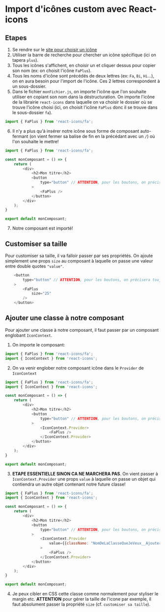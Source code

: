 # Import d'icônes custom avec React-icons

## Etapes

1. Se rendre sur le [site pour choisir un icône](https://react-icons.github.io/react-icons)
2. Utiliser la barre de recherche pour chercher un icône spécifique (ici on tapera `plus`).
3. Tous les icônes s'affichent, en choisir un et cliquer dessus pour copier son nom (ex: on choisit l'icône `FaPlus`).
4. Tous les noms d'icône sont précédés de deux lettres (ex: `Fa`, `Bi`, `Hi`...), on en aura besoin pour l'import de l'icône. Ces 2 lettres correspondent à un sous-dossier.
5. Dans le fichier `monFichier.js`, on importe l'icône que l'on souhaite utiliser en copiant son nom dans la déstructuration. On importe l'icône de la librairie `react-icons` dans laquelle on va choisir le dossier où se trouve l'icône choisi (ici, on choisit l'icône `FaPlus` donc il se trouve dans le sous-dossier `fa`).

```js
import { FaPlus } from 'react-icons/fa';
```

6. Il n'y a plus qu'à insérer notre icône sous forme de composant auto-fermant (on vient fermer sa balise de fin en la précédant avec un `/`) où l'on souhaite le mettre!

```js
import { FaPlus } from 'react-icons/fa';

const monComposant = () => {
    return (
        <div>
            <h2>Mon titre</h2>
            <button
                type="button" // ATTENTION, pour les boutons, on précisera toujours un type (submit si soumission de form ou button si pas d'action spéciale)
            >
                <FaPlus />
            </button>
        </div>
    );
}

export default monComposant;
```

7. Notre composant est importé!

## Customiser sa taille

Pour customiser sa taille, il va falloir passer par ses propriétés.
On ajoute simplement une props `size` au composant à laquelle on passe une valeur entre double quotes `"value"`.

```js
    <button
        type="button" // ATTENTION, pour les boutons, on précisera toujours un type (submit si soumission de form ou button si pas d'action spéciale)
    >
        <FaPlus
            size="25"
        />
    </button>
```

## Ajouter une classe à notre composant

Pour ajouter une classe à notre composant, il faut passer par un composant englobant `IconContext`.

1. On importe le composant:

```js
import { FaPlus } from 'react-icons/fa';
import { IconContext } from 'react-icons';
```

2. On va venir englober notre composant icône dans le `Provider` de `IconContext`

```js
import { FaPlus } from 'react-icons/fa';
import { IconContext } from 'react-icons';

const monComposant = () => {
    return (
        <div>
            <h2>Mon titre</h2>
            <button
                type="button" // ATTENTION, pour les boutons, on précisera toujours un type (submit si soumission de form ou button si pas d'action spéciale)
            >
                <IconContext.Provider>
                    <FaPlus />
                </IconContext.Provider>
            </button>
        </div>
    );
}

export default monComposant;
```

3. **ETAPE ESSENTIELLE SINON CA NE MARCHERA PAS**. On vient passer à `IconContext.Provider` une props `value` à laquelle on passe un objet qui contiendra un autre objet contenant notre future classe!

```js
import { FaPlus } from 'react-icons/fa';
import { IconContext } from 'react-icons';

const monComposant = () => {
    return (
        <div>
            <h2>Mon titre</h2>
            <button
                type="button" // ATTENTION, pour les boutons, on précisera toujours un type (submit si soumission de form ou button si pas d'action spéciale)
            >
                <IconContext.Provider
                    value={{className: "NomDeLaClasseQueJeVeux__Ajouter"}}
                >
                    <FaPlus />
                </IconContext.Provider>
            </button>
        </div>
    );
}

export default monComposant;
```

4. Je peux cibler en CSS cette classe comme normalement pour styliser le margin etc.
**ATTENTION** pour gérer la taille de l'icone par exemple, il faut absolument passer la propriété `size` (cf. `customiser sa taille`).